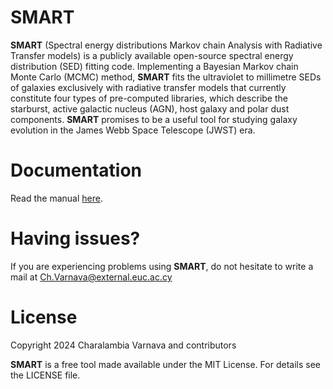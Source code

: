 SMART
=====

**SMART** (Spectral energy distributions Markov chain Analysis with Radiative Transfer models) is a publicly available open-source spectral energy distribution (SED) fitting code. Implementing a Bayesian Markov chain Monte Carlo (MCMC) method, **SMART** fits the ultraviolet to millimetre SEDs of galaxies exclusively with radiative transfer models that currently constitute four types of pre-computed libraries, which describe the starburst, active galactic nucleus (AGN), host galaxy and polar dust components. **SMART** promises to be a useful tool for studying galaxy evolution in the James Webb Space Telescope (JWST) era.

Documentation
=============

Read the manual [here](https://github.com/ch-var/SMART/commit/f8f7c03e5e77572f480abdd37f277920fe42b5c0).

Having issues?
=============

If you are experiencing problems using **SMART**, do not hesitate to write a mail at Ch.Varnava@external.euc.ac.cy 

License
=======

Copyright 2024 Charalambia Varnava and contributors

**SMART** is a free tool made available under the MIT License. For details see the LICENSE file.
